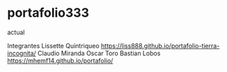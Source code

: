 # portafolio333
 actual

Integrantes
Lissette Quintriqueo 
https://liss888.github.io/portafolio-tierra-incognita/
Claudio Miranda
Oscar Toro 
Bastian Lobos
https://mhemf14.github.io/portafolio/
